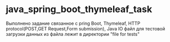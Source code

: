 #  java_spring_boot_thymeleaf_task
Выполнено задание связанное с pring Boot, Thymeleaf, HTTP protocol(POST,GET Request,Form submission), Java IO
файл для тестовой загрузки данных из файла лежит в директории "file for tests"
